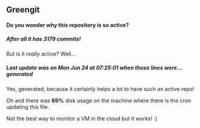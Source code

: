 ## Greengit

#### Do you wonder why this repository is so active?

##### After all it has 3179 commits!

But is it *really* active? Well...

##### Last update was on Mon Jun 24 at 07:25:01 when those lines were... generated

Yes, generated, because it certainly helps a lot to have such an active repo!

Oh and there was **69%** disk usage on the machine
where there is the cron updating this file.

Not the best way to monitor a VM in the cloud but it works! :)
